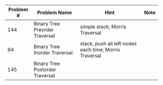 
|Problem #|Problem Name|Hint|Note|
|---|---|---|---|
| 144 |Binary Tree Preorder Traversal| simple stack; Morris Traversal | |
| 94 |Binary Tree Inorder Traversal| stack, push all left nodes each time; Morris Traversal | |
|145|Binary Tree Postorder Traversal| | |

